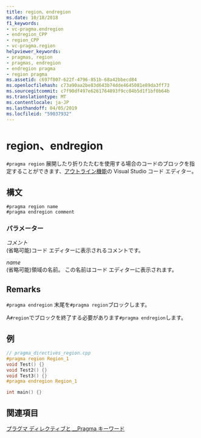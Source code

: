 ```yaml
---
title: region、endregion
ms.date: 10/18/2018
f1_keywords:
- vc-pragma.endregion
- endregion_CPP
- region_CPP
- vc-pragma.region
helpviewer_keywords:
- pragmas, region
- pragmas, endregion
- endregion pragma
- region pragma
ms.assetid: c697f807-622f-4796-851b-68a42bbecd84
ms.openlocfilehash: c73a90aa2be83d643b74dde4645081e89da3ff73
ms.sourcegitcommit: c7f90df497e6261764893f9cc04b5d1f1bf0b64b
ms.translationtype: MT
ms.contentlocale: ja-JP
ms.lasthandoff: 04/05/2019
ms.locfileid: "59037932"
---
```

# <a name="region-endregion"></a>region、endregion

`#pragma region` 展開したり折りたたむを使用する場合のコードのブロックを指定することができます、[アウトライン機能](/visualstudio/ide/outlining)の Visual Studio コード エディター。

## <a name="syntax"></a>構文

```
#pragma region name
#pragma endregion comment
```

### <a name="parameters"></a>パラメーター

*コメント*<br/>
(省略可能)コード エディターに表示されるコメントです。

*name*<br/>
(省略可能)領域の名前。  この名前はコード エディターに表示されます。

## <a name="remarks"></a>Remarks

`#pragma endregion` 末尾を`#pragma region`ブロックします。

A`#region`でブロックを終了する必要があります`#pragma endregion`します。

## <a name="example"></a>例

```cpp
// pragma_directives_region.cpp
#pragma region Region_1
void Test() {}
void Test2() {}
void Test3() {}
#pragma endregion Region_1

int main() {}
```

## <a name="see-also"></a>関連項目

[プラグマ ディレクティブと __Pragma キーワード](../preprocessor/pragma-directives-and-the-pragma-keyword.md)